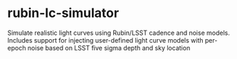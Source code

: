 # rubin-lc-simulator
Simulate realistic light curves using Rubin/LSST cadence and noise models. Includes support for injecting user-defined light curve models with per-epoch noise based on LSST five sigma depth and sky location
